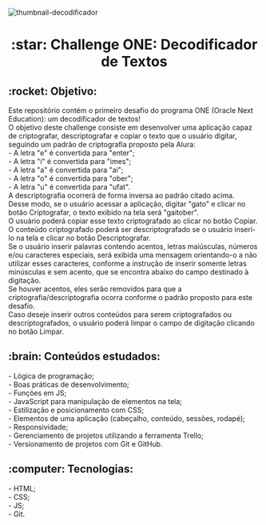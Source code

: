 ![thumbnail-decodificador](https://github.com/leticia-ecastro/projetos-one-t6/assets/107160518/0ea80f49-49a7-41fe-959e-d4a6dcc47c77)

<h1 align="center">:star: Challenge ONE: Decodificador de Textos</h1>
<p align="justify"> <h2>:rocket: Objetivo:</h2>
<p>Este repositório contém o primeiro desafio do programa ONE (Oracle Next Education): um decodificador de textos!<br/>
O objetivo deste challenge consiste em desenvolver uma aplicação capaz de criptografar, descriptografar e copiar o texto que o usuário digitar, seguindo um padrão de criptografia proposto pela Alura:<br/>
- A letra "e" é convertida para "enter";<br/>
- A letra "i" é convertida para "imes";<br/>
- A letra "a" é convertida para "ai";<br/>
- A letra "o" é convertida para "ober";<br/>
- A letra "u" é convertida para "ufat".<br/>
A descriptografia ocorrerá de forma inversa ao padrão citado acima.<br/>
Desse modo, se o usuário acessar a aplicação, digitar "gato" e clicar no botão Criptografar, o texto exibido na tela será "gaitober".<br/>
O usuário poderá copiar esse texto criptografado ao clicar no botão Copiar.<br/>
O conteúdo criptografado poderá ser descriptografado se o usuário inseri-lo na tela e clicar no botão Descriptografar.<br/>
Se o usuário inserir palavras contendo acentos, letras maiúsculas, números e/ou caracteres especiais, será exibida uma mensagem orientando-o a não utilizar esses caracteres, conforme a instrução de inserir somente letras minúsculas e sem acento, que se encontra abaixo do campo destinado à digitação.<br/>
Se houver acentos, eles serão removidos para que a criptografia/descriptografia ocorra conforme o padrão proposto para este desafio.<br/>
Caso deseje inserir outros conteúdos para serem criptografados ou descriptografados, o usuário poderá limpar o campo de digitação clicando no botão Limpar.<br/>

<h2>:brain: Conteúdos estudados:</h2>
- Lógica de programação;<br/>
- Boas práticas de desenvolvimento;<br/>
- Funções em JS;<br/>
- JavaScript para manipulação de elementos na tela;<br/>
- Estilização e posicionamento com CSS;<br/>
- Elementos de uma aplicação (cabeçalho, conteúdo, sessões, rodapé);<br/>
- Responsividade;<br/>
- Gerenciamento de projetos utilizando a ferramenta Trello;<br/>
- Versionamento de projetos com Git e GitHub.<br/>

<h2>:computer: Tecnologias:</h2>
- HTML;<br/>
- CSS;<br/>
- JS;<br/>
- Git.<br/>
